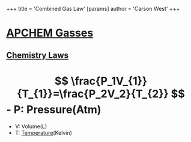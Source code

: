 +++
 title = 'Combined Gas Law'
[params]
	author = 'Carson West'
+++
# [APCHEM Gasses](./../apchem-gasses/)
## [Chemistry Laws](./../chemistry-laws/)

#  $$ \frac{P_1V_{1}}{T_{1}}=\frac{P_2V_2}{T_{2}} $$  - P: Pressure(Atm)
- V: Volume(L)
- T: [Temperature](./../temperature/)(Kelvin)